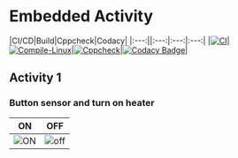 # Embedded Activity
|CI/CD|Build|Cppcheck|Codacy|
|:---:||:---:|:---:|:---:|
|[![CI](https://github.com/256274/Embd_Activity/actions/workflows/blank.yml/badge.svg)](https://github.com/256274/Embd_Activity/actions/workflows/blank.yml)|[![Compile-Linux](https://github.com/256274/Embd_Activity/actions/workflows/compile.yml/badge.svg)](https://github.com/256274/Embd_Activity/actions/workflows/compile.yml)|[![Cppcheck](https://github.com/256274/Embd_Activity/actions/workflows/CodeQuaity.yml/badge.svg)](https://github.com/256274/Embd_Activity/actions/workflows/CodeQuaity.yml)|[![Codacy Badge](https://app.codacy.com/project/badge/Grade/ef01aa45dcb74916ac64ba3a4a941877)](https://www.codacy.com/gh/256274/Embd_Activity/dashboard?utm_source=github.com&amp;utm_medium=referral&amp;utm_content=256274/Embd_Activity&amp;utm_campaign=Badge_Grade)|

## Activity 1

### Button sensor and turn on heater

|ON|OFF|
|:--:|:--:|
|![ON](https://user-images.githubusercontent.com/80679363/115857345-34301180-a44b-11eb-924f-6136e02e1a64.PNG)|![off](https://user-images.githubusercontent.com/80679363/115857337-32664e00-a44b-11eb-8a65-8be8fda87d38.PNG)|



